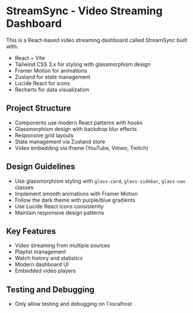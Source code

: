 # StreamSync - Video Streaming Dashboard

<!-- Use this file to provide workspace-specific custom instructions to Copilot. For more details, visit https://code.visualstudio.com/docs/copilot/copilot-customization#_use-a-githubcopilotinstructionsmd-file -->

This is a React-based video streaming dashboard called StreamSync built with:
- React + Vite
- Tailwind CSS 3.x for styling with glassmorphism design
- Framer Motion for animations
- Zustand for state management
- Lucide React for icons
- Recharts for data visualization

## Project Structure
- Components use modern React patterns with hooks
- Glassmorphism design with backdrop blur effects
- Responsive grid layouts
- State management via Zustand store
- Video embedding via iframe (YouTube, Vimeo, Twitch)

## Design Guidelines
- Use glassmorphism styling with `glass-card`, `glass-sidebar`, `glass-nav` classes
- Implement smooth animations with Framer Motion
- Follow the dark theme with purple/blue gradients
- Use Lucide React icons consistently
- Maintain responsive design patterns

## Key Features
- Video streaming from multiple sources
- Playlist management
- Watch history and statistics
- Modern dashboard UI
- Embedded video players

## Testing and Debugging
- Only allow testing and debugging on 1 localhost